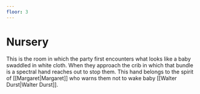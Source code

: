 ```yaml
---
floor: 3
---
```


# Nursery
This is the room in which the party first encounters what looks like a baby swaddled in white cloth. When they approach the crib in which that bundle is a spectral hand reaches out to stop them. This hand belongs to the spirit of [[Margaret|Margaret]] who warns them not to wake baby [[Walter Durst|Walter Durst]].